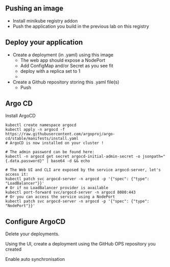 
## Pushing an image

- Install minikube registry addon
- Push the application you build in the previous lab on this registry

## Deploy your application

- Create a deployment (in .yaml) using this image
  - The web app should expose a NodePort
  - Add ConfigMap and/or Secret as you see fit
  - deploy with a replica set to 1
  - 
- Create a Github repository storing this .yaml file(s)
  - Push

## Argo CD

Install ArgoCD

```
kubectl create namespace argocd
kubectl apply -n argocd -f https://raw.githubusercontent.com/argoproj/argo-cd/stable/manifests/install.yaml
# ArgoCD is now installed on your cluster !

# The admin password can be found here:
kubectl -n argocd get secret argocd-initial-admin-secret -o jsonpath="{.data.password}" | base64 -d && echo

# The Web UI and CLI are exposed by the service argocd-server, let's access it:
kubectl patch svc argocd-server -n argocd -p '{"spec": {"type": "LoadBalancer"}}'
# Or if no LoadBalancer provider is available
kubectl port-forward svc/argocd-server -n argocd 8080:443
# Or you can access the service using a NodePort
kubectl patch svc argocd-server -n argocd -p '{"spec": {"type": "NodePort"}}'
```

## Configure ArgoCD

Delete your deployments.

Using the UI, create a deployment using the GitHub OPS repository you created

Enable auto synchronisation


